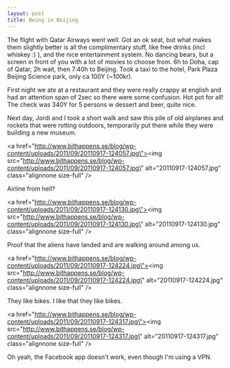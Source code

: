 ```yaml
---
layout: post
title: Being in Beijing
---
```


The flight with Qatar Airways went well. Got an ok seat, but what makes them slightly better is all the complimentary stuff, like free drinks (incl whiskey :) ), and the nice entertainment system. No dancing bears, but a screen in front of you with a lot of movies to choose from. 6h to Doha, cap of Qatar, 2h wait, then 7:40h to Beijing. Took a taxi to the hotel, Park Plaza Beijing Science park, only ca 100Y (~100kr).

First night we ate at a restaurant and they were really crappy at english and had an attention span of 2sec so there were some confusion. Hot pot for all! The check was 340Y for 5 persons w dessert and beer, quite nice.

Next day, Jordi and I took a short walk and saw this pile of old airplanes and rockets that were rotting outdoors, temporarily put there while they were building a new museum.


<a href=\"http://www.bithappens.se/blog/wp-content/uploads/2011/09/20110917-124057.jpg\"><img src=\"http://www.bithappens.se/blog/wp-content/uploads/2011/09/20110917-124057.jpg\" alt=\"20110917-124057.jpg\" class=\"alignnone size-full\" /></a>

Airline from hell?


<a href=\"http://www.bithappens.se/blog/wp-content/uploads/2011/09/20110917-124130.jpg\"><img src=\"http://www.bithappens.se/blog/wp-content/uploads/2011/09/20110917-124130.jpg\" alt=\"20110917-124130.jpg\" class=\"alignnone size-full\" /></a>

Proof that the aliens have landed and are walking around among us.


<a href=\"http://www.bithappens.se/blog/wp-content/uploads/2011/09/20110917-124224.jpg\"><img src=\"http://www.bithappens.se/blog/wp-content/uploads/2011/09/20110917-124224.jpg\" alt=\"20110917-124224.jpg\" class=\"alignnone size-full\" /></a>

They like bikes. I like that they like bikes.


<a href=\"http://www.bithappens.se/blog/wp-content/uploads/2011/09/20110917-124317.jpg\"><img src=\"http://www.bithappens.se/blog/wp-content/uploads/2011/09/20110917-124317.jpg\" alt=\"20110917-124317.jpg\" class=\"alignnone size-full\" /></a>


Oh yeah, the Facebook app doesn\'t work, even though I\'m using a VPN.